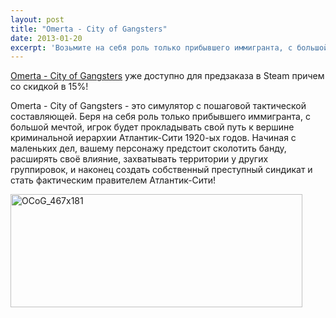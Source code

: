 ```yaml
---
layout: post
title: "Omerta - City of Gangsters"
date: 2013-01-20
excerpt: 'Возьмите на себя роль только прибывшего иммигранта, с большой мечтой, прокладывайте свой путь к вершине криминальной иерархии Атлантик-Сити 1920-ых годов. Начиная с маленьких дел, вашему персонажу предстоит сколотить банду, расширять своё влияние, захватывать территории у других группировок, и наконец создать собственный преступный синдикат и стать фактическим правителем Атлантик-Сити!'
---
```


<a href="http://store.steampowered.com/app/208520/" target="_blank">Omerta - City of Gangsters</a> уже доступно для предзаказа в Steam причем со скидкой в 15%!

Omerta - City of Gangsters - это симулятор с пошаговой тактической составляющей. Беря на себя роль только прибывшего иммигранта, с большой мечтой, игрок будет прокладывать свой путь к вершине криминальной иерархии Атлантик-Сити 1920-ых годов. Начиная с маленьких дел, вашему персонажу предстоит сколотить банду, расширять своё влияние, захватывать территории у других группировок, и наконец создать собственный преступный синдикат и стать фактическим правителем Атлантик-Сити!

<a href="http://store.steampowered.com/app/208520/" target="_blank"><img class="alignnone size-full wp-image-707" alt="OCoG_467x181" src="http://gamersoul.ru/wp-content/uploads/2013/01/OCoG_467x181.jpg" width="467" height="181" /></a>

&nbsp;